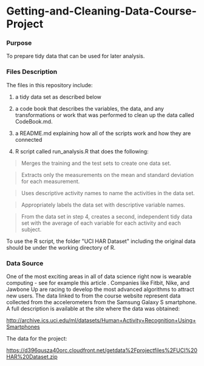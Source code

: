 # Getting-and-Cleaning-Data-Course-Project

### Purpose
To prepare tidy data that can be used for later analysis. 

### Files Description
The files in this repository include: 

1) a tidy data set as described below

2) a code book that describes the variables, the data, and any transformations or work that was performed to clean up the data called CodeBook.md. 

3) a README.md explaining how all of the scripts work and how they are connected

4) R script called run_analysis.R that does the following:

  >  Merges the training and the test sets to create one data set.

  >  Extracts only the measurements on the mean and standard deviation for each measurement.

  >  Uses descriptive activity names to name the activities in the data set.

  >  Appropriately labels the data set with descriptive variable names.

  >  From the data set in step 4, creates a second, independent tidy data set with the average of each variable for each activity and each subject.

To use the R script, the folder "UCI HAR Dataset" including the original data should be under the working directory of R.

### Data Source

One of the most exciting areas in all of data science right now is wearable computing - see for example this article . Companies like Fitbit, Nike, and Jawbone Up are racing to develop the most advanced algorithms to attract new users. The data linked to from the course website represent data collected from the accelerometers from the Samsung Galaxy S smartphone. A full description is available at the site where the data was obtained:

http://archive.ics.uci.edu/ml/datasets/Human+Activity+Recognition+Using+Smartphones

The data for the project:

https://d396qusza40orc.cloudfront.net/getdata%2Fprojectfiles%2FUCI%20HAR%20Dataset.zip
